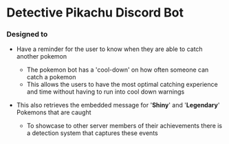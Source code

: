 # Detective Pikachu Discord Bot

### Designed to
- Have a reminder for the user to know when they are able to catch another pokemon
  - The pokemon bot has a 'cool-down' on how often someone can catch a pokemon
  - This allows the users to have the most optimal catching experience and time without having to run into cool down warnings
  
- This also retrieves the embedded message for '**Shiny**' and '**Legendary**' Pokemons that are caught
  - To showcase to other server members of their achievements there is a detection system that captures these events
